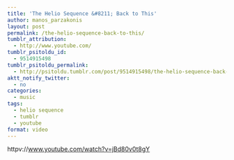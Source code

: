 ```yaml
---
title: 'The Helio Sequence &#8211; Back to This'
author: manos_parzakonis
layout: post
permalink: /the-helio-sequence-back-to-this/
tumblr_attribution:
  - http://www.youtube.com/
tumblr_psitoldu_id:
  - 9514915498
tumblr_psitoldu_permalink:
  - http://psitoldu.tumblr.com/post/9514915498/the-helio-sequence-back-to-this
aktt_notify_twitter:
  - no
categories:
  - music
tags:
  - helio sequence
  - tumblr
  - youtube
format: video
---
```

httpv://www.youtube.com/watch?v=jBd80v0t8gY